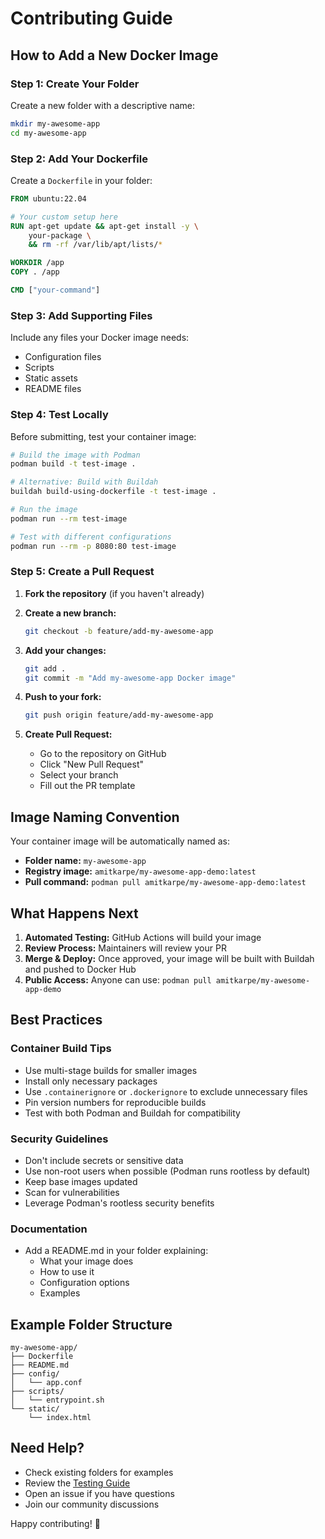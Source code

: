 # Contributing Guide

## How to Add a New Docker Image

### Step 1: Create Your Folder
Create a new folder with a descriptive name:
```bash
mkdir my-awesome-app
cd my-awesome-app
```

### Step 2: Add Your Dockerfile
Create a `Dockerfile` in your folder:
```dockerfile
FROM ubuntu:22.04

# Your custom setup here
RUN apt-get update && apt-get install -y \
    your-package \
    && rm -rf /var/lib/apt/lists/*

WORKDIR /app
COPY . /app

CMD ["your-command"]
```

### Step 3: Add Supporting Files
Include any files your Docker image needs:
- Configuration files
- Scripts
- Static assets
- README files

### Step 4: Test Locally
Before submitting, test your container image:
```bash
# Build the image with Podman
podman build -t test-image .

# Alternative: Build with Buildah
buildah build-using-dockerfile -t test-image .

# Run the image
podman run --rm test-image

# Test with different configurations
podman run --rm -p 8080:80 test-image
```

### Step 5: Create a Pull Request

1. **Fork the repository** (if you haven't already)

2. **Create a new branch:**
   ```bash
   git checkout -b feature/add-my-awesome-app
   ```

3. **Add your changes:**
   ```bash
   git add .
   git commit -m "Add my-awesome-app Docker image"
   ```

4. **Push to your fork:**
   ```bash
   git push origin feature/add-my-awesome-app
   ```

5. **Create Pull Request:**
   - Go to the repository on GitHub
   - Click "New Pull Request"
   - Select your branch
   - Fill out the PR template

## Image Naming Convention

Your container image will be automatically named as:
- **Folder name:** `my-awesome-app`
- **Registry image:** `amitkarpe/my-awesome-app-demo:latest`
- **Pull command:** `podman pull amitkarpe/my-awesome-app-demo:latest`

## What Happens Next

1. **Automated Testing:** GitHub Actions will build your image
2. **Review Process:** Maintainers will review your PR
3. **Merge & Deploy:** Once approved, your image will be built with Buildah and pushed to Docker Hub
4. **Public Access:** Anyone can use: `podman pull amitkarpe/my-awesome-app-demo`

## Best Practices

### Container Build Tips
- Use multi-stage builds for smaller images
- Install only necessary packages  
- Use `.containerignore` or `.dockerignore` to exclude unnecessary files
- Pin version numbers for reproducible builds
- Test with both Podman and Buildah for compatibility

### Security Guidelines
- Don't include secrets or sensitive data
- Use non-root users when possible (Podman runs rootless by default)
- Keep base images updated
- Scan for vulnerabilities
- Leverage Podman's rootless security benefits

### Documentation
- Add a README.md in your folder explaining:
  - What your image does
  - How to use it
  - Configuration options
  - Examples

## Example Folder Structure
```
my-awesome-app/
├── Dockerfile
├── README.md
├── config/
│   └── app.conf
├── scripts/
│   └── entrypoint.sh
└── static/
    └── index.html
```

## Need Help?

- Check existing folders for examples
- Review the [Testing Guide](testing.md)
- Open an issue if you have questions
- Join our community discussions

Happy contributing! 🚀